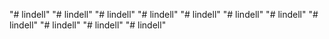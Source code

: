 "# lindell" 
"# lindell" 
"# lindell" 
"# lindell" 
"# lindell" 
"# lindell" 
"# lindell" 
"# lindell" 
"# lindell" 
"# lindell" 
"# lindell" 
